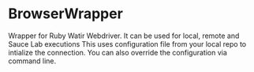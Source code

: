 # BrowserWrapper
Wrapper for Ruby Watir Webdriver. It can be used for local, remote and Sauce Lab executions
This uses configuration file from your local repo to intialize the connection. 
You can also override the configuration via command line.

